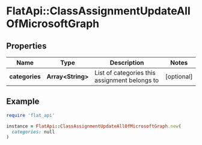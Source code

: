 # FlatApi::ClassAssignmentUpdateAllOfMicrosoftGraph

## Properties

| Name | Type | Description | Notes |
| ---- | ---- | ----------- | ----- |
| **categories** | **Array&lt;String&gt;** | List of categories this assignment belongs to | [optional] |

## Example

```ruby
require 'flat_api'

instance = FlatApi::ClassAssignmentUpdateAllOfMicrosoftGraph.new(
  categories: null
)
```

